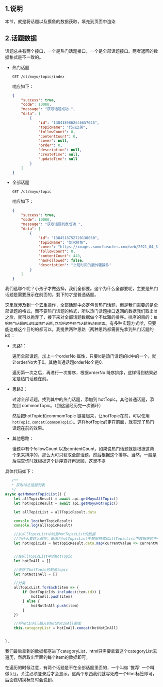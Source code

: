 ## 1.说明

<!--(补充一下，其实系统中包含了很多细小的bug，这些bug一般在添加新功能的时候我顺手就修复了，但是没有单独的写在文章里，所以要是发现页面效果和之前所说的不一致，那是因为我做了一些微调，改动不会很大，可以自己参考代码进行调整。)-->

本节，就是将话题以及摸鱼的数据获取，填充到页面中渲染



## 2.话题数据

话题总共有两个接口，一个是热门话题接口，一个是全部话题接口。两者返回的数据格式是不一致的。

- 热门话题

  `GET /ct/moyu/topic/index`

  响应如下：

  ```json
  {
      "success": true,
      "code": 10000,
      "message": "获取话题成功.",
      "data": [
          {
              "id": "1384189862646657025",
              "topicName": "代码之美",
              "followCount": 0,
              "contentCount": 0,
              "cover": null,
              "order": 0,
              "description": null,
              "createTime": null,
              "updateTime": null
          }
      ]
  }
  ```

- 全部话题

  `GET /ct/moyu/topic`

  响应如下：

  ```json
  {
      "success": true,
      "code": 10000,
      "message": "获取话题列表成功.",
      "data": [
          {
              "id": "1384518752720130050",
              "topicName": "划水摸鱼",
              "cover": "https://images.sunofbeaches.com/web/2021_04_30/837809810287099904.png",
              "followCount": 0,
              "contentCount": 440,
              "hasFollowed": false,
              "description": "上班时间的额外骚操作"
          }
      ]
  }
  ```



我们选哪个呢？小孩子才做选择，我们全都要。这个为什么全都要呢，主要是热门话题是需要展示在前面的，剩下的才是普通话题。

这里就涉及到一个去重操作，全部话题中必定包含热门话题，但是我们需要的是全部话题的格式，而不要热门话题的格式，所以热门话题接口返回的数据我们取出id之后，就可以抛弃了，接下来对全部话题数据做个不优雅的排序。排序的目的：`根据热门话题的id找出热门话题,然后把这些热门话题移动到前面`。有多种实现方式哈，只要能达成这个目的的都可以，我提供两种思路（两种思路都需要先拿到热门话题的id）：

- 思路1：

  遍历全部话题，加上一个orderNo 属性，只要id是热门话题的id中的一个，就让orderNo大于0。其他普通话题orderNo全是0.

  遍历第一次之后，再进行一次排序，根据orderNo 降序排序，这样得到结果必定是热门话题在前。

- 思路2：

  过滤全部话题，找到其中的热门话题，添加到 hotTopic，其他普通话题，添加到 commonTopic。（到这里经历完一次循环）

  然后把hotTopic和commomTopic 链接起来，让hotTopic在前，可以使用`hotTopic.concat(commonTopic)`。这样hotTopic必定在前面，就实现了热门话题在前的效果。

- 其他思路：

  话题中有个followCount 以及contentCount，如果说热门话题就是根据这两个来来排序的，那么大可只获取全部话题，然后根据这个排序。当然，一般是后端查询时就根据这个排序查好再返回，这里不提

具体代码如下：

```js
   /**
   * 获取动态话题列表
   */
async getMomentTopicList() {
    let allTopicResult = await api.getMoyuAllTopic()
    let hotTopicResult = await api.getMoyuHotTopic()

    let allTopicList = allTopicResult.data

    console.log(hotTopicResult)
    console.log(allTopicResult)

    //从allTopicList中找到hotTopicList的数据
    //为什么要这么做呢，是因为hotTopicList中数据格式和allTopicList中数据格式不一致
    let hotTopicIds = hotTopicResult.data.map(currentValue => currentValue.id)


    //在allTopicList中的hotTopic
    let hotInAll = []

    //去除了hotTopic的剩余topic
    let hotNotInAll = []

    //分类
    allTopicList.forEach(item => {
        if (hotTopicIds.includes(item.id)) {
            hotInAll.push(item)
        } else {
            hotNotInAll.push(item)
        }
    })

    //将hotInAll插入到hotNotInAll前面
    this.categoryList = hotInAll.concat(hotNotInAll)


},
```

我们最后拿到的数据都塞进了categoryList，html只需要拿着这个categoryList去遍历，然后取出里面的每个item的数据即可。

在遍历的时候注意，有两个话题是不在全部话题里面的，一个叫做 '推荐' 一个叫做`关注`，关注必须登录后才会显示。这两个东西我们就写死成一个html标签即可，后面做切换标签时会说到。

